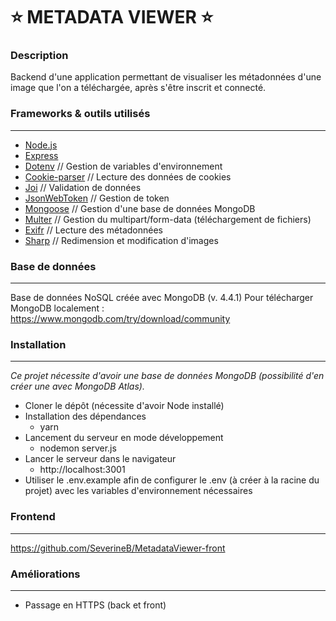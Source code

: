 :star: METADATA VIEWER :star:
=============================

### Description

Backend d'une application permettant de visualiser les métadonnées d'une image que l'on a téléchargée, après s'être inscrit et connecté.

### Frameworks & outils utilisés
----------------------------------

* [Node.js](https://nodejs.org/en/)
* [Express](https://expressjs.com/fr/)
* [Dotenv](https://www.npmjs.com/package/dotenv) // Gestion de variables d'environnement
* [Cookie-parser](https://www.npmjs.com/package/cookie-parser) // Lecture des données de cookies
* [Joi](https://www.npmjs.com/package/express-joi-validation) // Validation de données
* [JsonWebToken](https://www.npmjs.com/package/jsonwebtoken) // Gestion de token
* [Mongoose](https://mongoosejs.com/) // Gestion d'une base de données MongoDB
* [Multer](https://www.npmjs.com/package/multer) // Gestion du multipart/form-data (téléchargement de fichiers)
* [Exifr](https://www.npmjs.com/package/exifr) // Lecture des métadonnées
* [Sharp](https://www.npmjs.com/package/sharp) // Redimension et modification d'images

### Base de données
-------------------

Base de données NoSQL créée avec MongoDB (v. 4.4.1)
Pour télécharger MongoDB localement : https://www.mongodb.com/try/download/community

### Installation
----------------

*Ce projet nécessite d'avoir une base de données MongoDB (possibilité d'en créer une avec MongoDB Atlas).*

* Cloner le dépôt (nécessite d'avoir Node installé)
* Installation des dépendances
  - yarn
* Lancement du serveur en mode développement
  - nodemon server.js
* Lancer le serveur dans le navigateur
  - http://localhost:3001
* Utiliser le .env.example afin de configurer le .env (à créer à la racine du projet) avec les variables d'environnement nécessaires

### Frontend
-----------

https://github.com/SeverineB/MetadataViewer-front

### Améliorations
-----------------

* Passage en HTTPS (back et front)
